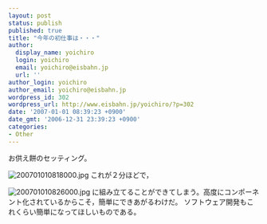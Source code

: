 ```yaml
---
layout: post
status: publish
published: true
title: "今年の初仕事は・・・"
author:
  display_name: yoichiro
  login: yoichiro
  email: yoichiro@eisbahn.jp
  url: ''
author_login: yoichiro
author_email: yoichiro@eisbahn.jp
wordpress_id: 302
wordpress_url: http://www.eisbahn.jp/yoichiro/?p=302
date: '2007-01-01 08:39:23 +0900'
date_gmt: '2006-12-31 23:39:23 +0900'
categories:
- Other
---
```


お供え餅のセッティング。

![200701010818000.jpg](http://www.eisbahn.jp/yoichiro/images/200701010818000.jpg)
これが２分ほどで，

![200701010826000.jpg](http://www.eisbahn.jp/yoichiro/images/200701010826000.jpg)
に組み立てることができてしまう。高度にコンポーネント化されているからこそ，簡単にできあがるわけだ。
ソフトウェア開発もこれくらい簡単になってほしいものである。
